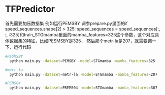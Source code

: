 # TFPredictor
首先需要加压数据集
例如运行PEMSBY
调参prepare.py里面的if speed_sequences.shape[2] > 325:
        speed_sequences = speed_sequences[:, :, :325]和train_STGmamba里面的mamba_features=325这个参数，这个对应具体数据集的特征，比如PESMSBY是325，
  然后那个metr-la是207，就需要调一下，运行代码 
```bash
#PESMSBY
  python main.py -dataset=PEMSBY -model=STGmamba -mamba_features=325 
```
```bash
#metr-la
  python main.py -dataset=metr-la -model=STGmamba -mamba_features=207
```
```bash
#PEMS04
  python main.py -dataset=PREMS04 -model=STGmamba -mamba_features=307
```
